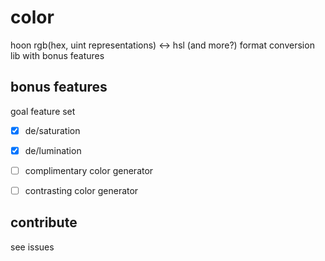 # color
hoon rgb(hex, uint representations) <-> hsl (and more?)
format conversion lib with bonus features

## bonus features

goal feature set

-[x] de/saturation

-[x] de/lumination

-[ ] complimentary color generator

-[ ] contrasting color generator

## contribute

see issues
